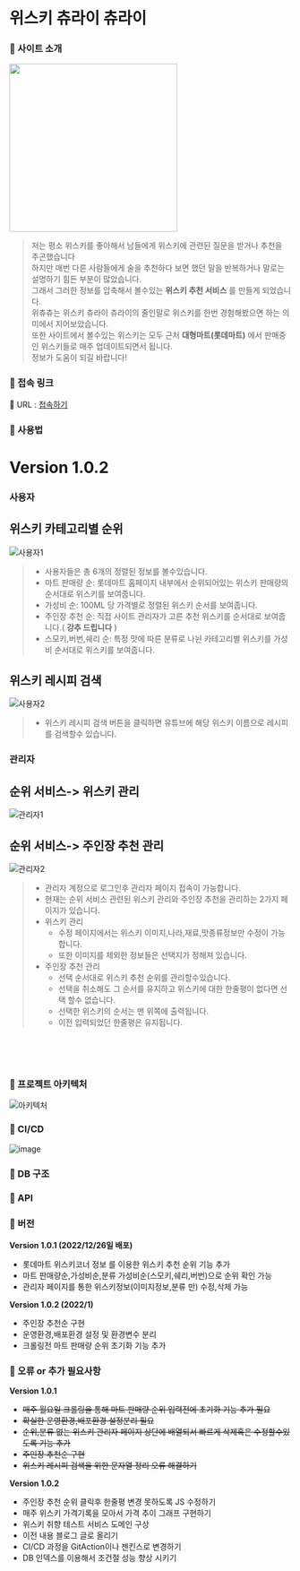# 위스키 츄라이 츄라이
### 🥃 사이트 소개
<img src="https://user-images.githubusercontent.com/40134318/209629823-0f412716-62f6-4db9-98d0-9cb2f4e6b3b3.jpeg" width="300" height="300"/>

> 저는 평소 위스키를 좋아해서 남들에게 위스키에 관련된 질문을 받거나 추천을 주곤했습니다<br>
> 하지만 매번 다른 사람들에게 술을 추천하다 보면 했던 말을 반복하거나 말로는 설명하기 힘든 부분이 많았습니다.<br>
> 그래서 그러한 정보를 압축해서 볼수있는 **위스키 추천 서비스** 를 만들게 되었습니다.<br>
> 위츄츄는 위스키 츄라이 츄라이의 줄인말로 위스키를 한번 경험해봤으면 하는 의미에서 지어보았습니다.<br>
> 또한 사이트에서 볼수있는 위스키는 모두 근처 **대형마트(롯데마트)** 에서 판매중인 위스키들로 매주 업데이트되면서 됩니다.<br>
> 정보가 도움이 되길 바랍니다!<br>
### 🥃 접속 링크
🔗 URL : <a href="http://www.whiskychuchu.shkrr.site/" target="_blank">접속하기</a>
### 🥃 사용법
# Version 1.0.2 #
### 사용자
## 위스키 카테고리별 순위
![사용자1](https://user-images.githubusercontent.com/40134318/211557240-91bf6213-82c5-45fe-af1a-c0a42d1a272b.gif)
> * 사용자들은 총 6개의 정렬된 정보를 볼수있습니다.
> * 마트 판매량 순: 롯데마트 홈페이지 내부에서 순위되어있는 위스키 판매량의 순서대로 위스키를 보여줍니다.
> * 가성비 순: 100ML 당 가격별로 정렬된 위스키 순서를 보여줍니다.
> * 주인장 추천 순: 직접 사이트 관리자가 고른 추천 위스키를 순서대로 보여줍니다.( **강추 드립니다** )
> * 스모키,버번,쉐리 순: 특정 맛에 따른 분류로 나뉜 카테고리별 위스키를 가성비 순서대로 위스키를 보여줍니다.
## 위스키 레시피 검색
![사용자2](https://user-images.githubusercontent.com/40134318/211564253-a57c3d04-1bf4-434e-b0b8-e7ffd5830412.gif)
> * 위스키 레시피 검색 버튼을 클릭하면 유튜브에 해당 위스키 이름으로 레시피를 검색할수 있습니다.

### 관리자
## 순위 서비스-> 위스키 관리
![관리자1](https://user-images.githubusercontent.com/40134318/211568202-773ce2d9-c6d6-4bf4-a025-d8fd2b89e4e4.gif)
## 순위 서비스-> 주인장 추천 관리 
![관리자2](https://user-images.githubusercontent.com/40134318/211572813-1f8f5621-6492-4821-8442-ea89f224456c.gif)

> * 관리자 계정으로 로그인후 관리자 페이지 접속이 가능합니다.
> * 현재는 순위 서비스 관련된 위스키 관리와 주인장 추천을 관리하는 2가지 페이지가 있습니다.
> * 위스키 관리
>   * 수정 페이지에서는 위스키 이미지,나라,재료,맛종류정보만 수정이 가능합니다. 
>   * 또한 이미지를 제외한 정보들은 선택지가 정해져 있습니다.
> * 주인장 추천 관리
>   * 선택 순서대로 위스키 추천 순위를 관리할수있습니다.
>   * 선택을 취소해도 그 순서를 유지하고 위스키에 대한 한줄평이 없다면 선택 할수 없습니다.
>   * 선택한 위스키의 순서는 맨 위쪽에 출력됩니다.
>   * 이전 입력되었던 한줄평은 유지됩니다.
<br>
<br>
<br>

### 🥃  프로젝트 아키텍처
![아키텍처](https://user-images.githubusercontent.com/40134318/211592493-da3b0c7a-1208-4e72-ab26-f111095ada44.png)

### 🥃  CI/CD
![image](https://user-images.githubusercontent.com/40134318/211595758-6d2dc326-c90e-4073-81a6-56cc18e898b5.png)

### 🥃  DB 구조

### 🥃  API



### 🥃 버전
**Version 1.0.1 (2022/12/26일 배포)**
- 롯데마트 위스키코너 정보 를 이용한 위스키 추천 순위 기능 추가
- 마트 판매량순,가성비순,분류 가성비순(스모키,쉐리,버번)으로 순위 확인 가능
- 관리자 페이지를 통한 위스키정보(이미지정보,분류 만) 수정,삭제 가능<br>

**Version 1.0.2 (2022/1)**
- 주인장 추천순 구현
- 운영환경,배포환경 설정 및 환경변수 분리
- 크롤링전 마트 판매량 순위 초기화 기능 추가

### 🥃 오류 or 추가 필요사항
**Version 1.0.1**
- ~~매주 월요일 크롤링을 통해 마트 판매량 순위 입력전에 초기화 기능 추가 필요~~
- ~~확실한 운영환경,배포환경 설정분리 필요~~
- ~~순위,분류 없는 위스키 관리자 페이지 상단에 배열되서 빠르게 삭제혹은 수정할수있도록 기능 추가~~
- ~~주인장 추천순 구현~~
- ~~위스키 레시피 검색을 위한 문자열 정리 오류 해결하기~~<br>

**Version 1.0.2**
- 주인장 추천 순위 클릭후 한줄평 변경 못하도록 JS 수정하기
- 매주 위스키 가격기록을 모아서 가격 추이 그래프 구현하기
- 위스키 취향 테스트 서비스 도메인 구상
- 이전 내용 블로그 글로 올리기
- CI/CD 과정을 GitAction이나 젠킨스로 변경하기
- DB 인덱스를 이용해서 조건절 성능 향상 시키기
